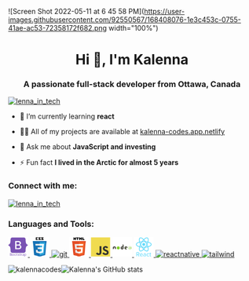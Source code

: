 ![Screen Shot 2022-05-11 at 6 45 58 PM](https://user-images.githubusercontent.com/92550567/168408076-1e3c453c-0755-41ae-ac53-72358172f682.png width="100%")


<h1 align="center">Hi 👋, I'm Kalenna</h1>
<h3 align="center">A passionate full-stack developer from Ottawa, Canada</h3>

<p align="left"> <a href="https://twitter.com/lenna_in_tech" target="blank"><img src="https://img.shields.io/twitter/follow/lenna_in_tech?logo=twitter&style=for-the-badge" alt="lenna_in_tech" /></a> </p>

- 🌱 I’m currently learning **react**

- 👨‍💻 All of my projects are available at [kalenna-codes.app.netlify](kalenna-codes.app.netlify)

- 💬 Ask me about **JavaScript and investing**

- ⚡ Fun fact **I lived in the Arctic for almost 5 years**

<h3 align="left">Connect with me:</h3>
<p align="left">
<a href="https://twitter.com/lenna_in_tech" target="blank"><img align="center" src="https://raw.githubusercontent.com/rahuldkjain/github-profile-readme-generator/master/src/images/icons/Social/twitter.svg" alt="lenna_in_tech" height="30" width="40" /></a>
</p>

<h3 align="left">Languages and Tools:</h3>
<p align="left"> <a href="https://getbootstrap.com" target="_blank" rel="noreferrer"> <img src="https://raw.githubusercontent.com/devicons/devicon/master/icons/bootstrap/bootstrap-plain-wordmark.svg" alt="bootstrap" width="40" height="40"/> </a> <a href="https://www.w3schools.com/css/" target="_blank" rel="noreferrer"> <img src="https://raw.githubusercontent.com/devicons/devicon/master/icons/css3/css3-original-wordmark.svg" alt="css3" width="40" height="40"/> </a> <a href="https://git-scm.com/" target="_blank" rel="noreferrer"> <img src="https://www.vectorlogo.zone/logos/git-scm/git-scm-icon.svg" alt="git" width="40" height="40"/> </a> <a href="https://www.w3.org/html/" target="_blank" rel="noreferrer"> <img src="https://raw.githubusercontent.com/devicons/devicon/master/icons/html5/html5-original-wordmark.svg" alt="html5" width="40" height="40"/> </a> <a href="https://developer.mozilla.org/en-US/docs/Web/JavaScript" target="_blank" rel="noreferrer"> <img src="https://raw.githubusercontent.com/devicons/devicon/master/icons/javascript/javascript-original.svg" alt="javascript" width="40" height="40"/> </a> <a href="https://nodejs.org" target="_blank" rel="noreferrer"> <img src="https://raw.githubusercontent.com/devicons/devicon/master/icons/nodejs/nodejs-original-wordmark.svg" alt="nodejs" width="40" height="40"/> </a> <a href="https://reactjs.org/" target="_blank" rel="noreferrer"> <img src="https://raw.githubusercontent.com/devicons/devicon/master/icons/react/react-original-wordmark.svg" alt="react" width="40" height="40"/> </a> <a href="https://reactnative.dev/" target="_blank" rel="noreferrer"> <img src="https://reactnative.dev/img/header_logo.svg" alt="reactnative" width="40" height="40"/> </a> <a href="https://tailwindcss.com/" target="_blank" rel="noreferrer"> <img src="https://www.vectorlogo.zone/logos/tailwindcss/tailwindcss-icon.svg" alt="tailwind" width="40" height="40"/> </a> </p>

<p><img align="left" src="https://github-readme-stats.vercel.app/api/top-langs?username=kalennacodes&show_icons=true&locale=en&layout=compact" alt="kalennacodes" /></p>

![Kalenna's GitHub stats](https://github-readme-stats.vercel.app/api?username=KalennaCodes&theme=cobalt&show_icons=true)

